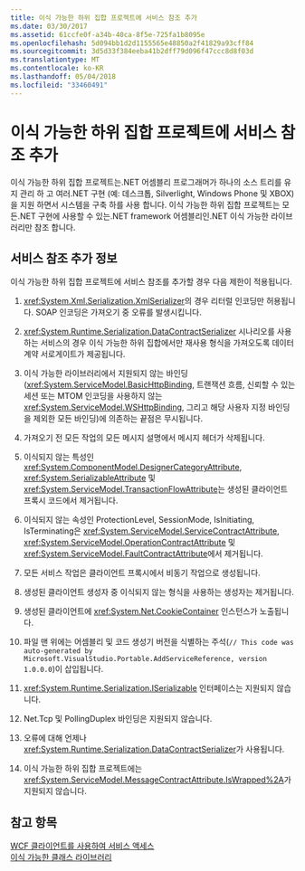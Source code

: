 ```yaml
---
title: 이식 가능한 하위 집합 프로젝트에 서비스 참조 추가
ms.date: 03/30/2017
ms.assetid: 61ccfe0f-a34b-40ca-8f5e-725fa1b8095e
ms.openlocfilehash: 5d094bb1d2d1155565e48850a2f41829a93cff84
ms.sourcegitcommit: 3d5d33f384eeba41b2dff79d096f47ccc8d8f03d
ms.translationtype: MT
ms.contentlocale: ko-KR
ms.lasthandoff: 05/04/2018
ms.locfileid: "33460491"
---
```

# <a name="add-service-reference-in-a-portable-subset-project"></a>이식 가능한 하위 집합 프로젝트에 서비스 참조 추가
이식 가능한 하위 집합 프로젝트는.NET 어셈블리 프로그래머가 하나의 소스 트리를 유지 관리 하 고 여러.NET 구현 (예: 데스크톱, Silverlight, Windows Phone 및 XBOX)을 지원 하면서 시스템을 구축 하를 사용 합니다. 이식 가능한 하위 집합 프로젝트는 모든.NET 구현에 사용할 수 있는.NET framework 어셈블리인.NET 이식 가능한 라이브러리만 참조 합니다.  
  
## <a name="add-service-reference-details"></a>서비스 참조 추가 정보  
 이식 가능한 하위 집합 프로젝트에 서비스 참조를 추가할 경우 다음 제한이 적용됩니다.  
  
1.  <xref:System.Xml.Serialization.XmlSerializer>의 경우 리터럴 인코딩만 허용됩니다. SOAP 인코딩은 가져오기 중 오류를 발생시킵니다.  
  
2.  <xref:System.Runtime.Serialization.DataContractSerializer> 시나리오를 사용하는 서비스의 경우 이식 가능한 하위 집합에서만 재사용 형식을 가져오도록 데이터 계약 서로게이트가 제공됩니다.  
  
3.  이식 가능한 라이브러리에서 지원되지 않는 바인딩(<xref:System.ServiceModel.BasicHttpBinding>, 트랜잭션 흐름, 신뢰할 수 있는 세션 또는 MTOM 인코딩을 사용하지 않는 <xref:System.ServiceModel.WSHttpBinding>, 그리고 해당 사용자 지정 바인딩을 제외한 모든 바인딩)에 의존하는 끝점은 무시됩니다.  
  
4.  가져오기 전 모든 작업의 모든 메시지 설명에서 메시지 헤더가 삭제됩니다.  
  
5.  이식되지 않는 특성인 <xref:System.ComponentModel.DesignerCategoryAttribute>, <xref:System.SerializableAttribute> 및 <xref:System.ServiceModel.TransactionFlowAttribute>는 생성된 클라이언트 프록시 코드에서 제거됩니다.  
  
6.  이식되지 않는 속성인 ProtectionLevel, SessionMode, IsInitiating, IsTerminating은 <xref:System.ServiceModel.ServiceContractAttribute>, <xref:System.ServiceModel.OperationContractAttribute> 및 <xref:System.ServiceModel.FaultContractAttribute>에서 제거됩니다.  
  
7.  모든 서비스 작업은 클라이언트 프록시에서 비동기 작업으로 생성됩니다.  
  
8.  생성된 클라이언트 생성자 중 이식되지 않는 형식을 사용하는 생성자는 제거됩니다.  
  
9. 생성된 클라이언트에 <xref:System.Net.CookieContainer> 인스턴스가 노출됩니다.  
  
10. 파일 맨 위에는 어셈블리 및 코드 생성기 버전을 식별하는 주석(`// This code was auto-generated by Microsoft.VisualStudio.Portable.AddServiceReference, version 1.0.0.0`)이 삽입됩니다.  
  
11. <xref:System.Runtime.Serialization.ISerializable> 인터페이스는 지원되지 않습니다.  
  
12. Net.Tcp 및 PollingDuplex 바인딩은 지원되지 않습니다.  
  
13. 오류에 대해 언제나 <xref:System.Runtime.Serialization.DataContractSerializer>가 사용됩니다.  
  
14. 이식 가능한 하위 집합 프로젝트에는 <xref:System.ServiceModel.MessageContractAttribute.IsWrapped%2A>가 지원되지 않습니다.  
  
## <a name="see-also"></a>참고 항목  
 [WCF 클라이언트를 사용하여 서비스 액세스](../../../docs/framework/wcf/accessing-services-using-a-wcf-client.md)  
 [이식 가능한 클래스 라이브러리](http://msdn.microsoft.com/library/gg597391\(v=vs.110\))
